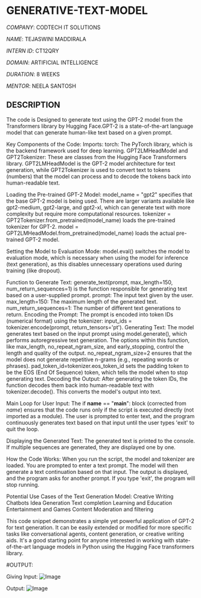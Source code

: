 # GENERATIVE-TEXT-MODEL

*COMPANY*: CODTECH IT SOLUTIONS

*NAME*: TEJASWINI MADDIRALA

*INTERN ID*: CT12QRY

*DOMAIN*: ARTIFICIAL INTELLIGENCE

*DURATION*: 8 WEEKS

*MENTOR*: NEELA SANTOSH

## DESCRIPTION
The code is Designed to generate text using the GPT-2 model from the Transformers library by Hugging Face.GPT-2 is a state-of-the-art language model that can generate human-like text based on a given prompt.

Key Components of the Code:
Imports:
torch: The PyTorch library, which is the backend framework used for deep learning.
GPT2LMHeadModel and GPT2Tokenizer: These are classes from the Hugging Face Transformers library. GPT2LMHeadModel is the GPT-2 model architecture for text generation, while GPT2Tokenizer is used to convert text to tokens (numbers) that the model can process and to decode the tokens back into human-readable text.

Loading the Pre-trained GPT-2 Model:
model_name = "gpt2" specifies that the base GPT-2 model is being used. There are larger variants available like gpt2-medium, gpt2-large, and gpt2-xl, which can generate text with more complexity but require more computational resources.
tokenizer = GPT2Tokenizer.from_pretrained(model_name) loads the pre-trained tokenizer for GPT-2.
model = GPT2LMHeadModel.from_pretrained(model_name) loads the actual pre-trained GPT-2 model.

Setting the Model to Evaluation Mode:
model.eval() switches the model to evaluation mode, which is necessary when using the model for inference (text generation), as this disables unnecessary operations used during training (like dropout).

Function to Generate Text:
generate_text(prompt, max_length=150, num_return_sequences=1) is the function responsible for generating text based on a user-supplied prompt.
prompt: The input text given by the user.
max_length=150: The maximum length of the generated text.
num_return_sequences=1: The number of different text generations to return.
Encoding the Prompt: The prompt is encoded into token IDs (numerical format) using the tokenizer: input_ids = tokenizer.encode(prompt, return_tensors='pt').
Generating Text: The model generates text based on the input prompt using model.generate(), which performs autoregressive text generation. The options within this function, like max_length, no_repeat_ngram_size, and early_stopping, control the length and quality of the output.
no_repeat_ngram_size=2 ensures that the model does not generate repetitive n-grams (e.g., repeating words or phrases).
pad_token_id=tokenizer.eos_token_id sets the padding token to be the EOS (End Of Sequence) token, which tells the model when to stop generating text.
Decoding the Output: After generating the token IDs, the function decodes them back into human-readable text with tokenizer.decode(). This converts the model's output into text.

Main Loop for User Input:
The if __name__ == "__main__": block (corrected from _name_) ensures that the code runs only if the script is executed directly (not imported as a module).
The user is prompted to enter text, and the program continuously generates text based on that input until the user types 'exit' to quit the loop.

Displaying the Generated Text:
The generated text is printed to the console. If multiple sequences are generated, they are displayed one by one.

How the Code Works:
When you run the script, the model and tokenizer are loaded.
You are prompted to enter a text prompt. The model will then generate a text continuation based on that input.
The output is displayed, and the program asks for another prompt.
If you type 'exit', the program will stop running.

Potential Use Cases of the Text Generation Model:
Creative Writing
Chatbots
Idea Generation
Text completion
Learning and Education
Entertainment and Games
Content Moderation and filtering

This code snippet demonstrates a simple yet powerful application of GPT-2 for text generation. It can be easily extended or modified for more specific tasks like 
conversational agents, content generation, or creative writing aids. It's a good starting point for anyone interested in working with state-of-the-art language 
models in Python using the Hugging Face transformers library.

#OUTPUT:

Giving Input: 
![Image](https://github.com/user-attachments/assets/e8e63faf-113b-4fe2-b160-ddaf130fe122)

Output:
![Image](https://github.com/user-attachments/assets/016b94a2-af6f-4e26-b6be-9d6dc9ff2675)


